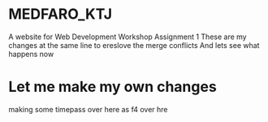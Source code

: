 # MEDFARO_KTJ
A website for Web Development Workshop Assignment 1
These are my changes at the same line to ereslove the merge conflicts 
And lets see what happens now


# Let me make my own changes 
making some timepass over here as f4 over hre
